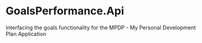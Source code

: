 # GoalsPerformance.Api

Interfacing the goals functionality for the MPDP - My Personal Development Plan Application 
